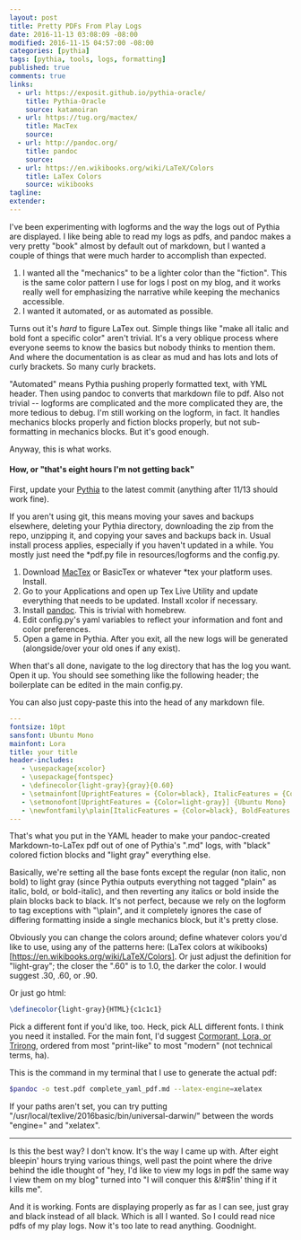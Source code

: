 ```yaml
---
layout: post
title: Pretty PDFs From Play Logs
date: 2016-11-13 03:08:09 -08:00
modified: 2016-11-15 04:57:00 -08:00
categories: [pythia]
tags: [pythia, tools, logs, formatting]
published: true
comments: true
links:
  - url: https://exposit.github.io/pythia-oracle/
    title: Pythia-Oracle
    source: katamoiran
  - url: https://tug.org/mactex/
    title: MacTex
    source:
  - url: http://pandoc.org/
    title: pandoc
    source:
  - url: https://en.wikibooks.org/wiki/LaTeX/Colors
    title: LaTex Colors
    source: wikibooks
tagline:
extender:
---
```


I've been experimenting with logforms and the way the logs out of Pythia are displayed. I like being able to read my logs as pdfs, and pandoc makes a very pretty "book" almost by default out of markdown, but I wanted a couple of things that were much harder to accomplish than expected.

1. I wanted all the "mechanics" to be a lighter color than the "fiction". This is the same color pattern I use for logs I post on my blog, and it works really well for emphasizing the narrative while keeping the mechanics accessible.
2. I wanted it automated, or as automated as possible.

Turns out it's *hard* to figure LaTex out. Simple things like "make all italic and bold font a specific color" aren't trivial. It's a very oblique process where everyone seems to know the basics but nobody thinks to mention them. And where the documentation is as clear as mud and has lots and lots of curly brackets. So many curly brackets.

"Automated" means Pythia pushing properly formatted text, with YML header. Then using pandoc to converts that markdown file to pdf. Also not trivial -- logforms are complicated and the more complicated they are, the more tedious to debug. I'm still working on the logform, in fact. It handles mechanics blocks properly and fiction blocks properly, but not sub-formatting in mechanics blocks. But it's good enough.

Anyway, this is what works.

#### How, or "that's eight hours I'm not getting back"

First, update your [Pythia](https://exposit.github.io/pythia-oracle/) to the latest commit (anything after 11/13 should work fine).

If you aren't using git, this means moving your saves and backups elsewhere, deleting your Pythia directory, downloading the zip from the repo, unzipping it, and copying your saves and backups back in. Usual install process applies, especially if you haven't updated in a while.  You mostly just need the *pdf.py file in resources/logforms and the config.py.

1. Download [MacTex](https://tug.org/mactex/) or BasicTex or whatever *tex your platform uses. Install.
2. Go to your Applications and open up Tex Live Utility and update everything that needs to be updated. Install xcolor if necessary.
3. Install [pandoc](http://pandoc.org/). This is trivial with homebrew.
4. Edit config.py's yaml variables to reflect your information and font and color preferences.
4. Open a game in Pythia. After you exit, all the new logs will be generated (alongside/over your old ones if any exist).

When that's all done, navigate to the log directory that has the log you want. Open it up. You should see something like the following header; the boilerplate can be edited in the main config.py.

You can also just copy-paste this into the head of any markdown file.

```yaml
---
fontsize: 10pt
sansfont: Ubuntu Mono
mainfont: Lora
title: your title
header-includes:
   - \usepackage{xcolor}
   - \usepackage{fontspec}
   - \definecolor{light-gray}{gray}{0.60}
   - \setmainfont[UprightFeatures = {Color=black}, ItalicFeatures = {Color=light-gray}, BoldFeatures = {Color=light-gray}, BoldItalicFeatures = {Color=light-gray} ] {Lora}
   - \setmonofont[UprightFeatures = {Color=light-gray}] {Ubuntu Mono}
   - \newfontfamily\plain[ItalicFeatures = {Color=black}, BoldFeatures = {Color=black}, BoldItalicFeatures = {Color=black}] {Lora}
---
```

That's what you put in the YAML header to make your pandoc-created Markdown-to-LaTex pdf out of one of Pythia's ".md" logs, with "black" colored fiction blocks and "light gray" everything else.

Basically, we're setting all the base fonts except the regular (non italic, non bold) to light gray (since Pythia outputs everything not tagged "plain" as italic, bold, or bold-italic), and then reverting any italics or bold inside the plain blocks back to black. It's not perfect, because we rely on the logform to tag exceptions with "\plain", and it completely ignores the case of differing formatting inside a single mechanics block, but it's pretty close.

Obviously you can change the colors around; define whatever colors you'd like to use, using any of the patterns here: (LaTex colors at wikibooks)[https://en.wikibooks.org/wiki/LaTeX/Colors]. Or just adjust the definition for "light-gray"; the closer the ".60" is to 1.0, the darker the color. I would suggest .30, .60, or .90.

Or just go html:

```tex
\definecolor{light-gray}{HTML}{c1c1c1}
```

Pick a different font if you'd like, too. Heck, pick ALL different fonts. I think you need it installed. For the main font, I'd suggest [Cormorant, Lora, or Trirong](https://fonts.google.com/?category=Serif&selection.family=Cormorant+Garamond|Lora|Trirong), ordered from most "print-like" to most "modern" (not technical terms, ha).

This is the command in my terminal that I use to generate the actual pdf:

```bash
$pandoc -o test.pdf complete_yaml_pdf.md --latex-engine=xelatex
```

If your paths aren't set, you can try putting "/usr/local/texlive/2016basic/bin/universal-darwin/" between the words "engine=" and "xelatex".

---

Is this the best way? I don't know. It's the way I came up with. After eight bleepin' hours trying various things, well past the point where the drive behind the idle thought of "hey, I'd like to view my logs in pdf the same way I view them on my blog" turned into "I will conquer this &!#$!in' thing if it kills me".

And it is working. Fonts are displaying properly as far as I can see, just gray and black instead of all black. Which is all I wanted. So I could read nice pdfs of my play logs. Now it's too late to read anything. Goodnight.
